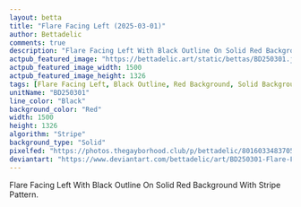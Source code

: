 ```yaml
---
layout: betta
title: "Flare Facing Left (2025-03-01)"
author: Bettadelic
comments: true
description: "Flare Facing Left With Black Outline On Solid Red Background With Stripe Pattern."
actpub_featured_image: "https://bettadelic.art/static/bettas/BD250301.jpg"
actpub_featured_image_width: 1500
actpub_featured_image_height: 1326
tags: [Flare Facing Left, Black Outline, Red Background, Solid Background Pattern, Stripe Pattern, March 2025]
unitName: "BD250301"
line_color: "Black"
background_color: "Red"
width: 1500
height: 1326
algorithm: "Stripe"
background_type: "Solid"
pixelfed: "https://photos.thegayborhood.club/p/bettadelic/801603348370576749"
deviantart: "https://www.deviantart.com/bettadelic/art/BD250301-Flare-Facing-Left-2025-03-01-1165698900"
---
```


Flare Facing Left With Black Outline On Solid Red Background With Stripe Pattern.
